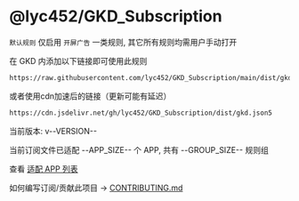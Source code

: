 # @lyc452/GKD_Subscription

`默认规则` 仅启用 `开屏广告` 一类规则, 其它所有规则均需用户手动打开

在 GKD 内添加以下链接即可使用此规则

```txt
https://raw.githubusercontent.com/lyc452/GKD_Subscription/main/dist/gkd.json5
```

或者使用cdn加速后的链接（更新可能有延迟）

```txt
https://cdn.jsdelivr.net/gh/lyc452/GKD_Subscription/dist/gkd.json5
```

当前版本: v--VERSION--

当前订阅文件已适配 --APP_SIZE-- 个 APP, 共有 --GROUP_SIZE-- 规则组

查看 [适配 APP 列表](./AppList.md)

如何编写订阅/贡献此项目 -> [CONTRIBUTING.md](./CONTRIBUTING.md)
